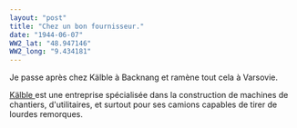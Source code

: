 ```yaml
---
layout: "post"
title: "Chez un bon fournisseur."
date: "1944-06-07"
WW2_lat: "48.947146"
WW2_long: "9.434181"
---
```


Je passe après chez Kälble à Backnang et ramène tout cela à Varsovie.


<div class="histoire"></div>

<div class="commentaire"><a href="https://de.wikipedia.org/wiki/Kaelble"> Kälble </a> est une entreprise spécialisée dans la construction de machines de chantiers, d'utilitaires, et surtout pour ses camions capables de tirer de lourdes remorques.</div>